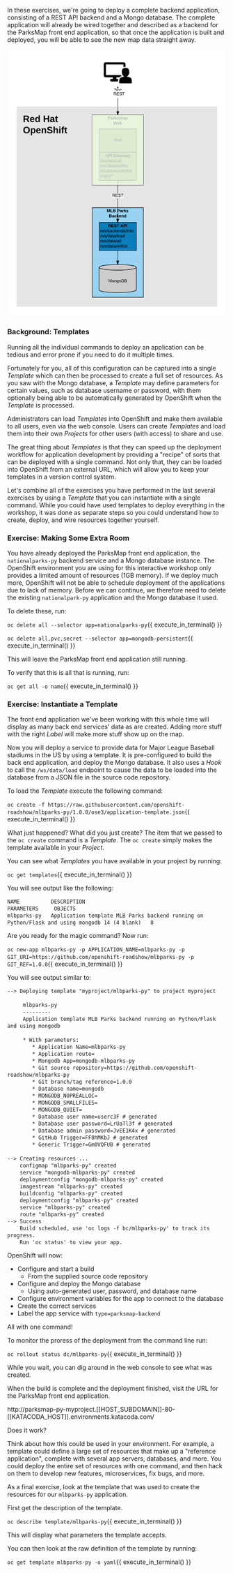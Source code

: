 In these exercises, we're going to deploy a complete backend application, consisting of
a REST API backend and a Mongo database. The complete application will already
be wired together and described as a backend for the ParksMap front end application, so
that once the application is built and deployed, you will be able to see the new
map data straight away.

![Application Architecture](images/10-application-architecture-stage-5.png)

### Background: Templates

Running all the individual commands to deploy an application can be tedious and error prone if you need to do it multiple times.

Fortunately for you, all of this configuration can be captured into a single
*Template* which can then be processed to create a full set of resources. As you
saw with the Mongo database, a *Template* may define parameters for certain values, such as
database username or password, with them optionally being able to be automatically generated by OpenShift when the _Template_ is processed.

Administrators can load *Templates* into OpenShift and make them available to
all users, even via the web console. Users can create *Templates* and load them
into their own *Projects* for other users (with access) to share and use.

The great thing about *Templates* is that they can speed up the deployment
workflow for application development by providing a "recipe" of sorts that can
be deployed with a single command.  Not only that, they can be loaded into
OpenShift from an external URL, which will allow you to keep your templates in a
version control system.

Let's combine all of the exercises you have performed in the last several exercises by
using a *Template* that you can instantiate with a single command.  While you
could have used templates to deploy everything in the workshop, it was done as separate steps so you could understand how to create, deploy, and wire
resources together yourself.

### Exercise: Making Some Extra Room

You have already deployed the ParksMap front end application, the ``nationalparks-py`` backend service and a Mongo database instance. The OpenShift environment you are using for this interactive workshop only provides a limited amount of resources (1GB memory). If we deploy much more, OpenShift will not be able to schedule deployment of the applications due to lack of memory. Before we can continue, we therefore need to delete the existing ``nationalpark-py`` application and the Mongo database it used.

To delete these, run:

``oc delete all --selector app=nationalparks-py``{{ execute_in_terminal() }}

``oc delete all,pvc,secret --selector app=mongodb-persistent``{{ execute_in_terminal() }}

This will leave the ParksMap front end application still running.

To verify that this is all that is running, run:

``oc get all -o name``{{ execute_in_terminal() }}

### Exercise: Instantiate a Template

The front end application we've been working with this whole time will display
as many back end services' data as are created. Adding more stuff with the right
*Label* will make more stuff show up on the map.

Now you will deploy a service to provide data for Major League Baseball stadiums in the US by using a
template. It is pre-configured to build the back end application, and
deploy the Mongo database. It also uses a *Hook* to call the `/ws/data/load`
endpoint to cause the data to be loaded into the database from a JSON file in
the source code repository.

To load the _Template_ execute the following command:

``oc create -f https://raw.githubusercontent.com/openshift-roadshow/mlbparks-py/1.0.0/ose3/application-template.json``{{ execute_in_terminal() }}

What just happened? What did you just create? The item that we passed to the `oc create`
command is a *Template*. The `oc create` simply makes the template available in
your *Project*.

You can see what _Templates_ you have available in your project by running:

``oc get templates``{{ execute_in_terminal() }}

You will see output like the following:

```
NAME          DESCRIPTION                                                                      PARAMETERS     OBJECTS
mlbparks-py   Application template MLB Parks backend running on Python/Flask and using mongodb 14 (4 blank)   8
```

Are you ready for the magic command? Now run:

``oc new-app mlbparks-py -p APPLICATION_NAME=mlbparks-py -p GIT_URI=https://github.com/openshift-roadshow/mlbparks-py -p GIT_REF=1.0.0``{{ execute_in_terminal() }}

You will see output similar to:

```
--> Deploying template "myproject/mlbparks-py" to project myproject

     mlbparks-py
     ---------
     Application template MLB Parks backend running on Python/Flask and using mongodb

     * With parameters:
        * Application Name=mlbparks-py
        * Application route=
        * Mongodb App=mongodb-mlbparks-py
        * Git source repository=https://github.com/openshift-roadshow/mlbparks-py
        * Git branch/tag reference=1.0.0
        * Database name=mongodb
        * MONGODB_NOPREALLOC=
        * MONGODB_SMALLFILES=
        * MONGODB_QUIET=
        * Database user name=userc3F # generated
        * Database user password=LrUaTl3f # generated
        * Database admin password=JvEE1K4x # generated
        * GitHub Trigger=FF8hMKbJ # generated
        * Generic Trigger=Gm0VQFUB # generated

--> Creating resources ...
    configmap "mlbparks-py" created
    service "mongodb-mlbparks-py" created
    deploymentconfig "mongodb-mlbparks-py" created
    imagestream "mlbparks-py" created
    buildconfig "mlbparks-py" created
    deploymentconfig "mlbparks-py" created
    service "mlbparks-py" created
    route "mlbparks-py" created
--> Success
    Build scheduled, use 'oc logs -f bc/mlbparks-py' to track its progress.
    Run 'oc status' to view your app.
```

OpenShift will now:

* Configure and start a build
  * From the supplied source code repository
* Configure and deploy the Mongo database
  * Using auto-generated user, password, and database name
* Configure environment variables for the app to connect to the database
* Create the correct services
* Label the app service with `type=parksmap-backend`

All with one command!

To monitor the proress of the deployment from the command line run:

``oc rollout status dc/mlbparks-py``{{ execute_in_terminal() }}

While you wait, you can dig around in the web console to see what was created.

When the build is complete and the deployment finished, visit the URL for the ParksMap front end application.

http://parksmap-py-myproject.[[HOST_SUBDOMAIN]]-80-[[KATACODA_HOST]].environments.katacoda.com/

Does it work?

Think about how
this could be used in your environment.  For example, a template could define a
large set of resources that make up a "reference application", complete with
several app servers, databases, and more.  You could deploy the entire set of
resources with one command, and then hack on them to develop new features,
microservices, fix bugs, and more.

As a final exercise, look at the template that was used to create the
resources for our ``mlbparks-py`` application.

First get the description of the template.

``oc describe template/mlbparks-py``{{ execute_in_terminal() }}

This will display what parameters the template accepts.

You can then look at the raw definition of the template by running:

``oc get template mlbparks-py -o yaml``{{ execute_in_terminal() }}

